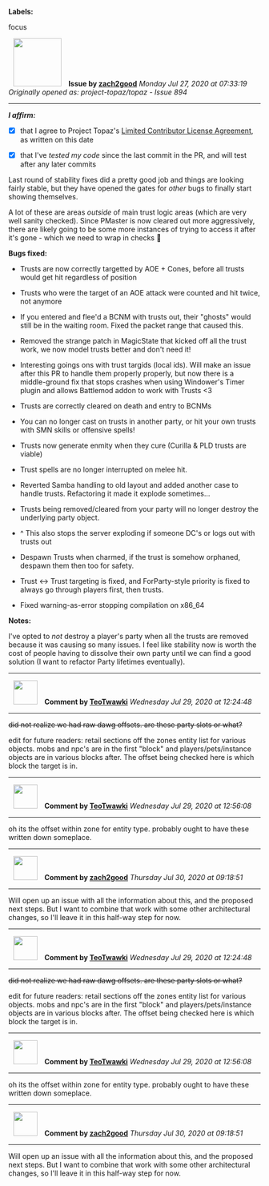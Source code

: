**Labels:**

focus



<a href="https://github.com/zach2good"><img src="https://avatars3.githubusercontent.com/u/1389729?v=4" width="96" height="96" hspace="10"></img></a> **Issue by [zach2good](https://github.com/zach2good)**
_Monday Jul 27, 2020 at 07:33:19_
_Originally opened as: project-topaz/topaz - Issue 894_

----

<!-- place 'x' mark between square [] brackets to affirm: -->
**_I affirm:_**
- [x] that I agree to Project Topaz's [Limited Contributor License Agreement](http://project-topaz.com/blob/release/CONTRIBUTOR_AGREEMENT.md), as written on this date
- [x] that I've _tested my code_ since the last commit in the PR, and will test after any later commits

Last round of stability fixes did a pretty good job and things are looking fairly stable, but they have opened the gates for _other_ bugs to finally start showing themselves.

A lot of these are areas _outside_ of main trust logic areas (which are very well sanity checked). Since PMaster is now cleared out more aggressively, there are likely going to be some more instances of trying to access it after it's gone - which we need to wrap in checks 🤷 

**Bugs fixed:**
- Trusts are now correctly targetted by AOE + Cones, before all trusts would get hit regardless of position 
- Trusts who were the target of an AOE attack were counted and hit twice, not anymore
- If you entered and flee'd a BCNM with trusts out, their "ghosts" would still be in the waiting room. Fixed the packet range that caused this.
- Removed the strange patch in MagicState that kicked off all the trust work, we now model trusts better and don't need it! 
- Interesting goings ons with trust targids (local ids). Will make an issue after this PR to handle them properly properly, but now there is a middle-ground fix that stops crashes when using Windower's Timer plugin and allows Battlemod addon to work with Trusts <3
- Trusts are correctly cleared on death and entry to BCNMs
- You can no longer cast on trusts in another party, or hit your own trusts with SMN skills or offensive spells!
- Trusts now generate enmity when they cure (Curilla & PLD trusts are viable)
- Trust spells are no longer interrupted on melee hit.
- Reverted Samba handling to old layout and added another case to handle trusts. Refactoring it made it explode sometimes...
- Trusts being removed/cleared from your party will no longer destroy the underlying party object.
- ^ This also stops the server exploding if someone DC's or logs out with trusts out
- Despawn Trusts when charmed, if the trust is somehow orphaned, despawn them then too for safety.
- Trust <-> Trust targeting is fixed, and ForParty-style priority is fixed to always go through players first, then trusts.
- Fixed warning-as-error stopping compilation on x86_64

**Notes:**
I've opted to _not_ destroy a player's party when all the trusts are removed because it was causing so many issues. I feel like stability now is worth the cost of people having to dissolve their own party until we can find a good solution (I want to refactor Party lifetimes eventually). 


----
<a href="https://github.com/TeoTwawki"><img src="https://avatars0.githubusercontent.com/u/6871475?v=4" width="48" height="48" hspace="10"></img></a> **Comment by [TeoTwawki](https://github.com/TeoTwawki)**
_Wednesday Jul 29, 2020 at 12:24:48_

----

~~did not realize we had raw dawg offsets. are these party slots or what?~~

edit for future readers: retail sections off the zones entity list for various objects. mobs and npc's are in the first "block" and players/pets/instance objects are in various blocks after. The offset being checked here is which block the target is in.


----
<a href="https://github.com/TeoTwawki"><img src="https://avatars0.githubusercontent.com/u/6871475?v=4" width="48" height="48" hspace="10"></img></a> **Comment by [TeoTwawki](https://github.com/TeoTwawki)**
_Wednesday Jul 29, 2020 at 12:56:08_

----

oh its the offset within zone for entity type. probably ought to have these written down someplace. 


----
<a href="https://github.com/zach2good"><img src="https://avatars3.githubusercontent.com/u/1389729?v=4" width="48" height="48" hspace="10"></img></a> **Comment by [zach2good](https://github.com/zach2good)**
_Thursday Jul 30, 2020 at 09:18:51_

----

Will open up an issue with all the information about this, and the proposed next steps. But I want to combine that work with some other architectural changes, so I'll leave it in this half-way step for now.


----
<a href="https://github.com/TeoTwawki"><img src="https://avatars0.githubusercontent.com/u/6871475?v=4" width="48" height="48" hspace="10"></img></a> **Comment by [TeoTwawki](https://github.com/TeoTwawki)**
_Wednesday Jul 29, 2020 at 12:24:48_

----

~~did not realize we had raw dawg offsets. are these party slots or what?~~

edit for future readers: retail sections off the zones entity list for various objects. mobs and npc's are in the first "block" and players/pets/instance objects are in various blocks after. The offset being checked here is which block the target is in.


----
<a href="https://github.com/TeoTwawki"><img src="https://avatars0.githubusercontent.com/u/6871475?v=4" width="48" height="48" hspace="10"></img></a> **Comment by [TeoTwawki](https://github.com/TeoTwawki)**
_Wednesday Jul 29, 2020 at 12:56:08_

----

oh its the offset within zone for entity type. probably ought to have these written down someplace. 


----
<a href="https://github.com/zach2good"><img src="https://avatars3.githubusercontent.com/u/1389729?v=4" width="48" height="48" hspace="10"></img></a> **Comment by [zach2good](https://github.com/zach2good)**
_Thursday Jul 30, 2020 at 09:18:51_

----

Will open up an issue with all the information about this, and the proposed next steps. But I want to combine that work with some other architectural changes, so I'll leave it in this half-way step for now.
